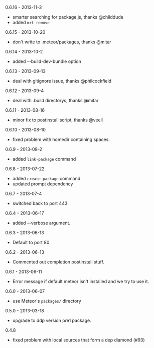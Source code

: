 0.6.16 - 2013-11-3
  - smarter searching for package.js, thanks @childdude
  - added `mrt remove`
  

0.6.15 - 2013-10-20
  - don't write to .meteor/packages, thanks @mitar

0.6.14 - 2013-10-2
  - added --build-dev-bundle option

0.6.13 - 2013-09-13
  - deal with gitignore issue, thanks @philcockfield

0.6.12 - 2013-09-4
  - deal with .build directorys, thanks @mitar

0.6.11 - 2013-08-16
  - minor fix to postinstall script, thanks @veell

0.6.10 - 2013-08-10
  - fixed problem with homedir containing spaces.

0.6.9 - 2013-08-2
  - added `link-package` command

0.6.8 - 2013-07-22
  - added `create-package` command
  - updated prompt dependency

0.6.7 - 2013-07-4
  - switched back to port 443

0.6.4 - 2013-06-17
  - added --verbose argument.

0.6.3 - 2013-06-13
  - Default to port 80

0.6.2 - 2013-06-13
  - Commented out completion postinstall stuff.

0.6.1 - 2013-06-11
  - Error message if default meteor isn't installed and we try to use it.

0.6.0 - 2013-06-07
  - use Meteor's `packages/` directory

0.5.0 - 2013-03-18
  - upgrade to ddp version pre1 package.

0.4.8
  - fixed problem with local sources that form a dep diamond (#93)
